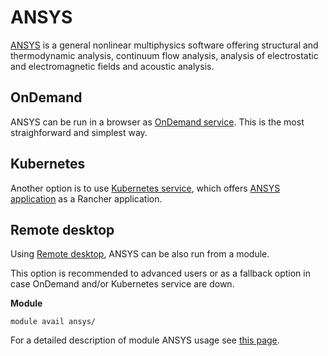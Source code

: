 # ANSYS

[ANSYS](https://customercenter.ansys.com/) is a general nonlinear multiphysics software offering structural and thermodynamic analysis, continuum flow analysis, analysis of electrostatic and electromagnetic fields and acoustic analysis.

## OnDemand

ANSYS can be run in a browser as [OnDemand service](https://ondemand.metacentrum.cz). This is the most straighforward and simplest way.

## Kubernetes

Another option is to use [Kubernetes service](https://docs.cerit.io/), which offers [ANSYS application](https://docs.cerit.io/docs/ansys.html) as a Rancher application.

## Remote desktop 

Using [Remote desktop](/advanced/run-graphical), ANSYS can be also run from a module.

This option is recommended to advanced users or as a fallback option in case OnDemand and/or Kubernetes service are down.

**Module**

    module avail ansys/

For a detailed description of module ANSYS usage see [this page](/software/available-soft/sw-list/ansys).

